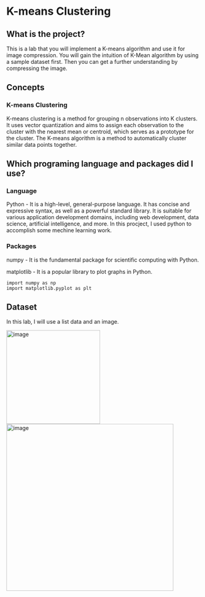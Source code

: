 # K-means Clustering
## What is the project?
This is a lab that you will implement a K-means algorithm and use it for image compression. You will gain the intuition of K-Mean algorithm by using a sample dataset first. Then you can get a further understanding by compressing the image.

## Concepts
### K-means Clustering
K-means clustering is a method for grouping n observations into K clusters. It uses vector quantization and aims to assign each observation to the cluster with the nearest mean or centroid, which serves as a prototype for the cluster. The K-means algorithm is a method to automatically cluster similar data points together.

## Which programing language and packages did I use?
### Language
Python - It is a high-level, general-purpose language. It has concise and expressive syntax, as well as a powerful standard library. It is suitable for various application development domains, including web development, data science, artificial intelligence, and more. In this procject, I used python to accomplish some mechine learning work.

### Packages
numpy - It is the fundamental package for scientific computing with Python.

matplotlib - It is a popular library to plot graphs in Python.

```
import numpy as np
import matplotlib.pyplot as plt
```

## Dataset
In this lab, I will use a list data and an image.

<img width="244" alt="image" src="https://github.com/urltumanorb/K-means/assets/24932621/8282c64e-b6c2-4352-9379-2b577d568204">

<img width="435" alt="image" src="https://github.com/urltumanorb/K-means/assets/24932621/f48280d0-5e5e-4122-a33f-5d9cbe4ee958">
